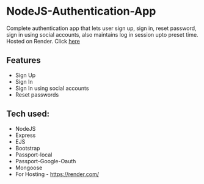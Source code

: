 # NodeJS-Authentication-App

Complete authentication app that lets user sign up, sign in, reset password, sign in using social accounts, also maintains log in session upto preset time.
Hosted on Render. Click [here](https://authenticationapp-44q5.onrender.com/)

## Features

- Sign Up
- Sign In
- Sign In using social accounts
- Reset passwords

## Tech used:

- NodeJS
- Express
- EJS
- Bootstrap
- Passport-local
- Passport-Google-Oauth
- Mongoose
- For Hosting - https://render.com/
